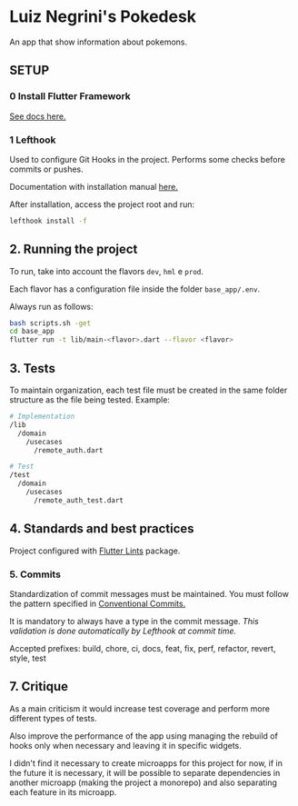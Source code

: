 # Luiz Negrini's Pokedesk

An app that show information about pokemons.

## SETUP

### 0 Install Flutter Framework

[See docs here.](https://docs.flutter.dev/get-started/install)


### 1 Lefthook

Used to configure Git Hooks in the project. Performs some checks before commits or pushes.

Documentation with installation manual [here.](https://github.com/evilmartians/lefthook/blob/master/docs/full_guide.md)

After installation, access the project root and run:

```bash
lefthook install -f
```

## **2. Running the project**

To run, take into account the flavors `dev`, `hml` e `prod`.  

Each flavor has a configuration file inside the folder `base_app/.env`.  

Always run as follows:  

```bash
bash scripts.sh -get
cd base_app
flutter run -t lib/main-<flavor>.dart --flavor <flavor> 
```

## **3. Tests**

To maintain organization, each test file must be created in the same folder structure as the file being tested. Example:

```bash
# Implementation
/lib
  /domain
    /usecases
      /remote_auth.dart

# Test
/test
  /domain
    /usecases
      /remote_auth_test.dart
```

## **4. Standards and best practices**

Project configured with [Flutter Lints](https://pub.dev/packages/flutter_lints) package.

### **5. Commits**

Standardization of commit messages must be maintained. You must follow the pattern specified in [Conventional Commits.](https://www.conventionalcommits.org/pt-br/v1.0.0/)

It is mandatory to always have a type in the commit message.
*This validation is done automatically by Lefthook at commit time.*

Accepted prefixes: build, chore, ci, docs, feat, fix, perf, refactor, revert, style, test


## **7. Critique**

As a main criticism it would increase test coverage and perform more different types of tests.

Also improve the performance of the app using managing the rebuild of hooks only when necessary and leaving it in specific widgets.

I didn't find it necessary to create microapps for this project for now, if in the future it is necessary, it will be possible to separate dependencies in another microapp (making the project a monorepo) and also separating each feature in its microapp.